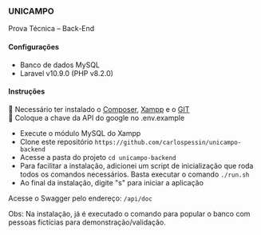 ### UNICAMPO
 Prova Técnica – Back-End

#### Configurações
- Banco de dados MySQL
- Laravel v10.9.0 (PHP v8.2.0)

#### Instruções

:mega: Necessário ter instalado o [Composer](https://getcomposer.org/), [Xampp](https://www.apachefriends.org/pt_br/index.html) e o [GIT](https://git-scm.com/)  
:mega: Coloque a chave da API do google no .env.example

- Execute o módulo MySQL do Xampp
- Clone este repositório `https://github.com/carlospessin/unicampo-backend`
- Acesse a pasta do projeto `cd unicampo-backend`
- Para facilitar a instalação, adicionei um script de inicialização que roda todos os comandos necessários. Basta executar o comando `./run.sh`
- Ao final da instalação, digite "s" para iniciar a aplicação

Acesse o Swagger pelo endereço: `/api/doc`

Obs: Na instalação, já é executado o comando para popular o banco com
pessoas fictícias para demonstração/validação.






